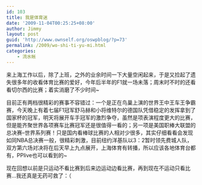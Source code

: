 ```yaml
---
id: 103
title: 我是体育迷
date: '2009-11-04T00:25:25+08:00'
author: Jimmy
layout: post
guid: 'http://www.ownself.org/oswpblog/?p=73'
permalink: /2009/wo-shi-ti-yu-mi.html
categories:
    - 流水帐
---
```


来上海工作以后，除了上班，之外的业余时间一下大量空闲起来，于是又捡起了遗失很多年的收看体育比赛的爱好，今年后半年的F1就一场未落；周末时不时的还看看切尔西的比赛；着实消磨了不少时间~

目前正有两档很精彩的赛事不容错过：一个是正在鸟巢上演的世界王中王车王争霸赛，今天晚上有着七届F1冠军舒马赫和小将维特尔的德国队凭借稳定的发挥拿到了国家杯的冠军，明天将展开车手冠军的激烈争夺，虽然是项表演程度更大的比赛，但是能齐聚世界各项赛车比赛冠军还是很值得一看的；另一项是美国职棒大联盟的总决赛–世界系列赛！只是国内看棒球比赛的人相对少很多，其实仔细看看会发现如同NBA总决赛一般，很精彩刺激，目前纽约洋基队以3：2暂时领先费城人队，双方第六场对决将在后天早上九点展开，上海体育有转播，所以应该各地体育台都有，PPlive也可以看到的~

现在回想以前是只运动不看比赛到后来边运动边看比赛，再到现在不运动只看比赛…我还真是无药可救了：（